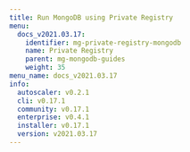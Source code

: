 ```yaml
---
title: Run MongoDB using Private Registry
menu:
  docs_v2021.03.17:
    identifier: mg-private-registry-mongodb
    name: Private Registry
    parent: mg-mongodb-guides
    weight: 35
menu_name: docs_v2021.03.17
info:
  autoscaler: v0.2.1
  cli: v0.17.1
  community: v0.17.1
  enterprise: v0.4.1
  installer: v0.17.1
  version: v2021.03.17
---
```


